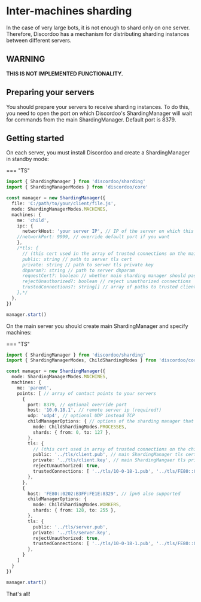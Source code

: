 # Inter-machines sharding
In the case of very large bots, it is not enough to shard only on one server.
Therefore, Discordoo has a mechanism for distributing sharding instances between different servers.

## WARNING
**THIS IS NOT IMPLEMENTED FUNCTIONALITY.**

## Preparing your servers
You should prepare your servers to receive sharding instances. To do this, you need to open the port on which Discordoo's ShardingManager will wait for commands from the main ShardingManager. Default port is 8379.

## Getting started
On each server, you must install Discordoo and create a ShardingManager in standby mode:

=== "TS"
```ts
import { ShardingManager } from 'discordoo/sharding'
import { ShardingManagerModes } from 'discordoo/core'

const manager = new ShardingManager({
  file: 'C:/path/to/your/client/file.js',
  mode: ShardingManagerModes.MACHINES,
  machines: {
    me: 'child',
    ipc: {
      networkHost: 'your server IP', // IP of the server on which this sharding manager is running
    //networkPort: 9999, // override default port if you want
    },
    /*tls: {
      // (this cert used in the array of trusted connections on the main ShardingManager server)
      public: string // path to server tls cert
      private: string // path to server tls private key
      dhparam?: string // path to server dhparam
      requestCert?: boolean // whether main sharding manager should pass tls cert to this child 
      rejectUnauthorized?: boolean // reject unauthorized connections 
      trustedConnections?: string[] // array of paths to trusted client certificates 
    },*/
  },
})

manager.start()
```
On the main server you should create main ShardingManager and specify machines:

=== "TS"
```ts
import { ShardingManager } from 'discordoo/sharding'
import { ShardingManagerModes, ChildShardingModes } from 'discordoo/core'

const manager = new ShardingManager({
  mode: ShardingManagerModes.MACHINES,
  machines: {
    me: 'parent',
    points: [ // array of contact points to your servers
      {
        port: 8379, // optional override port 
        host: '10.0.18.1', // remote server ip (required!)
        udp: 'udp4', // optional UDP instead TCP
        childManagerOptions: { // options of the sharding manager that will be sent to the remote machine
          mode: ChildShardingModes.PROCESSES,
          shards: { from: 0, to: 127 },
        },
        tls: {
          // (this cert used in array of trusted connections on the child sharding manager server)
          public: '../tls/client.pub', // main ShardingManager tls cert
          private: '../tls/client.key', // main ShardingMangaer tls private key
          rejectUnauthorized: true,
          trustedConnections: [ '../tls/10-0-18-1.pub', '../tls/FE80::0202:B3FF:FE1E:8329.pub' ] // trusted servers tls certs
        },
      },
      {
        host: 'FE80::0202:B3FF:FE1E:8329', // ipv6 also supported
        childManagerOptions: {
          mode: ChildShardingModes.WORKERS,
          shards: { from: 128, to: 255 },
        },
        tls: {
          public: '../tls/server.pub',
          private: '../tls/server.key',
          rejectUnauthorized: true,
          trustedConnections: [ '../tls/10-0-18-1.pub', '../tls/FE80::0202:B3FF:FE1E:8329.pub' ]
        },
      }
    ]
  }
})

manager.start()
```
That's all!

